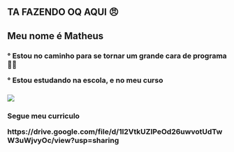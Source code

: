 ## TA FAZENDO OQ AQUI 😠

<h2> Meu nome é Matheus </h2>
<h3>
<p> ° Estou no caminho para se tornar um grande cara de programa 🤫😱
<p> ° Estou estudando na escola, e no meu curso </p>
<h3/>


![](https://media1.tenor.com/m/MHtnl9iadvgAAAAd/rikoamv-sukuna.gif)

<h3> Segue meu curriculo
<p> <atributo target="_blank"> https://drive.google.com/file/d/1I2VtkUZIPeOd26uwvotUdTwW3uWjvyOc/view?usp=sharing </p>
</h3>



 
 
 </html>

